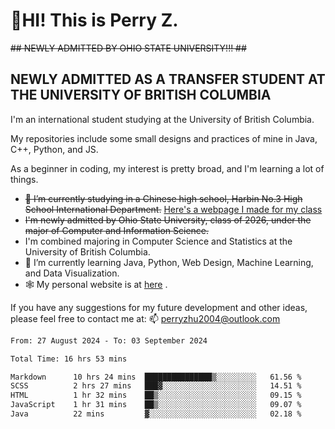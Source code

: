 # 🌄HI! This is Perry Z. <br> #
<s>## NEWLY ADMITTED BY OHIO STATE UNIVERSITY!!! ##</s>
## NEWLY ADMITTED AS A TRANSFER STUDENT AT THE UNIVERSITY OF BRITISH COLUMBIA ##
I'm an international student studying at the University of British Columbia. <br>

My repositories include some small designs and practices of mine in Java, C++, Python, and JS. <br>

As a beginner in coding, my interest is pretty broad, and I'm learning a lot of things. <br>
- <s>🔭 I’m currently studying in a Chinese high school, Harbin No.3 High School International Department.</s> [Here's a webpage I made for my class](https://perry2004.github.io/weirdos/)
- <s> I'm newly admitted by Ohio State University, class of 2026, under the major of Computer and Information Science. </s>
- I'm combined majoring in Computer Science and Statistics at the University of British Columbia. 
- 🌱 I’m currently learning Java, Python, Web Design, Machine Learning, and Data Visualization. 
- 🕸️ My personal website is at <a href="https://zhu-yp.cn">here</a> .  

If you have any suggestions for my future development and other ideas, please feel free to contact me at: 📫 [perryzhu2004@outlook.com](mailto:perryzhu2004@outlook.com)

<!--START_SECTION:waka-->

```txt
From: 27 August 2024 - To: 03 September 2024

Total Time: 16 hrs 53 mins

Markdown      10 hrs 24 mins  ███████████████▒░░░░░░░░░   61.56 %
SCSS          2 hrs 27 mins   ███▓░░░░░░░░░░░░░░░░░░░░░   14.51 %
HTML          1 hr 32 mins    ██▒░░░░░░░░░░░░░░░░░░░░░░   09.15 %
JavaScript    1 hr 31 mins    ██▒░░░░░░░░░░░░░░░░░░░░░░   09.07 %
Java          22 mins         ▓░░░░░░░░░░░░░░░░░░░░░░░░   02.18 %
```

<!--END_SECTION:waka-->
